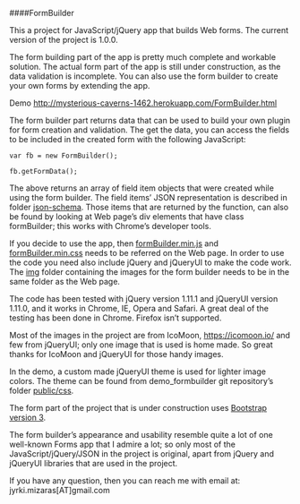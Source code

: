 ####FormBuilder

This a project for JavaScript/jQuery app that builds Web forms. The current version of the project is 1.0.0.  

The form building part of the app is pretty much complete and workable solution. The actual form part of the app is still under construction, as the data validation is incomplete.  You can also use the form builder to create your own forms by extending the app. 

Demo http://mysterious-caverns-1462.herokuapp.com/FormBuilder.html

The form builder part returns data that can be used to build your own plugin for form creation and validation. The get the data, you can access the fields to be included in the created form with the following JavaScript:
  ```
  var fb = new FormBuilder(); 
  
  fb.getFormData();
  ```

The above returns an array of field item objects that were created while using the form builder. The field items’ JSON representation is described in folder <a href="https://github.com/jyrkim/formbuilder/tree/master/json-schema">json-schema</a>. Those items that are returned by the function, can also be found by looking at Web page’s div elements that have class formBuilder; this works with Chrome’s developer tools. 

If you decide to use the app, then <a href="https://github.com/jyrkim/formbuilder/tree/master/dist">formBuilder.min.js</a> and <a href="https://github.com/jyrkim/formbuilder/tree/master/dist">formBuilder.min.css</a> needs to be referred on the Web page. In order to use the code you need also include jQuery and jQueryUI to make the code work. The <a href="https://github.com/jyrkim/formbuilder/tree/master/dist">img</a> folder containing the images for the form builder needs to be in the same folder as the Web page. 

The code has been tested with jQuery version 1.11.1 and jQueryUI version 1.11.0, and it works in Chrome, IE, Opera and Safari. A great deal of the testing has been done in Chrome. Firefox isn’t supported.
 
Most of the images in the project are from IcoMoon, https://icomoon.io/ and few from jQueryUI; only one image that is used is home made. So great thanks for IcoMoon and jQueryUI for those handy images. 

In the demo, a custom made jQueryUI theme is used for lighter image colors. The theme can be found from demo_formbuilder git repository’s folder <a href="https://github.com/jyrkim/demo_formbuilder/tree/master/public/css">public/css</a>.

The form part of the project that is under construction uses <a href="http://getbootstrap.com/">Bootstrap version 3</a>.

The form builder’s appearance and usability resemble quite a lot of one well-known Forms app that I admire a lot; so only most of the JavaScript/jQuery/JSON in the project is original, apart from jQuery and jQueryUI libraries that are used in the project. 

If you have any question, then you can reach me with email at: jyrki.mizaras[AT]gmail.com
